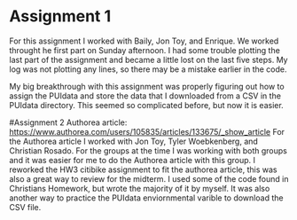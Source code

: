 # Assignment 1
For this assignment I worked with Baily, Jon Toy, and Enrique. We worked throught he first part on Sunday afternoon. I had some trouble plotting the last part of the assignment and became a little lost on the last five steps. My log was not plotting any lines, so there may be a mistake earlier in the code.

My big breakthrough with this assignment was properly figuring out how to assign the PUIdata and store the data that I downloaded from a CSV in the PUIdata directory. This seemed so complicated before, but now it is easier.

#Assignment 2 
Authorea article: https://www.authorea.com/users/105835/articles/133675/_show_article
For the Authorea article I worked with Jon Toy, Tyler Woebkenberg, and Christian Rosado. For the groups at the time I was working with both groups and it was easier for me to do the Authorea article with this group. I reworked the HW3 citibike assignment to fit the authorea article, this was also a great way to review for the midterm. I used some of the code found in Christians Homework, but wrote the majority of it by myself. It was also another way to practice the PUIdata enviornmental varible to download the CSV file. 
